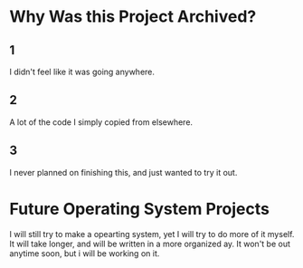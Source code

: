# Why Was this Project Archived?

## 1
I didn't feel like it was going anywhere.
## 2
A lot of the code I simply copied from elsewhere.
## 3
I never planned on finishing this, and just wanted to try it out.

# Future Operating System Projects

I will still try to make a opearting system, yet I will try to do more of it myself.
It will take longer, and will be written in a more organized ay.
It won't be out anytime soon, but i will be working on it.
